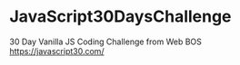 # JavaScript30DaysChallenge
30 Day Vanilla JS Coding Challenge from Web BOS https://javascript30.com/
